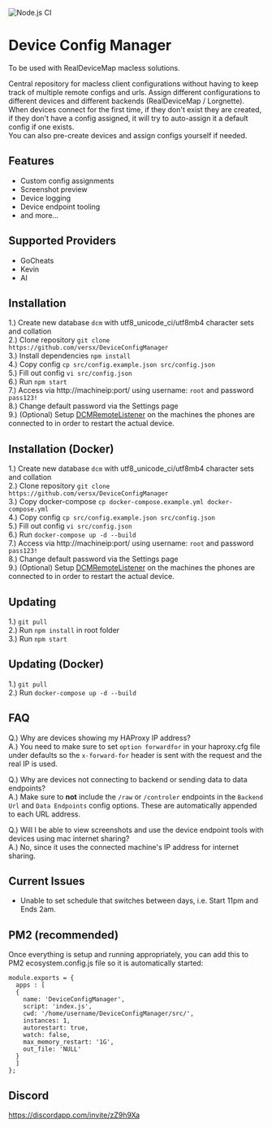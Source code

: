 ![Node.js CI](https://github.com/versx/DeviceConfigManager/workflows/Node.js%20CI/badge.svg)
# Device Config Manager  

To be used with RealDeviceMap macless solutions.  

Central repository for macless client configurations without having to keep track of multiple remote configs and urls. Assign different configurations to different devices and different backends (RealDeviceMap / Lorgnette). When devices connect for the first time, if they don't exist they are created, if they don't have a config assigned, it will try to auto-assign it a default config if one exists.  
You can also pre-create devices and assign configs yourself if needed.  

## Features  
- Custom config assignments  
- Screenshot preview  
- Device logging  
- Device endpoint tooling  
- and more...  

## Supported Providers  
- GoCheats  
- Kevin  
- AI  

## Installation
1.) Create new database `dcm` with utf8_unicode_ci/utf8mb4 character sets and collation  
2.) Clone repository `git clone https://github.com/versx/DeviceConfigManager`  
3.) Install dependencies `npm install`  
4.) Copy config `cp src/config.example.json src/config.json`  
5.) Fill out config `vi src/config.json`  
6.) Run `npm start`  
7.) Access via http://machineip:port/ using username: `root` and password `pass123!`  
8.) Change default password via the Settings page  
9.) (Optional) Setup [DCMRemoteListener](https://github.com/versx/DCMRemoteListener) on the machines the phones are connected to in order to restart the actual device.  

## Installation (Docker)  
1.) Create new database `dcm` with utf8_unicode_ci/utf8mb4 character sets and collation  
2.) Clone repository `git clone https://github.com/versx/DeviceConfigManager`  
3.) Copy docker-compose `cp docker-compose.example.yml docker-compose.yml`  
4.) Copy config `cp src/config.example.json src/config.json`  
5.) Fill out config `vi src/config.json`  
6.) Run `docker-compose up -d --build`  
7.) Access via http://machineip:port/ using username: `root` and password `pass123!`  
8.) Change default password via the Settings page  
9.) (Optional) Setup [DCMRemoteListener](https://github.com/versx/DCMRemoteListener) on the machines the phones are connected to in order to restart the actual device.  

## Updating  
1.) `git pull`  
2.) Run `npm install` in root folder  
3.) Run `npm start`  

## Updating (Docker)  
1.) `git pull`  
2.) Run `docker-compose up -d --build`

## FAQ
Q.) Why are devices showing my HAProxy IP address?  
A.) You need to make sure to set `option forwardfor` in your haproxy.cfg file under defaults so the `x-forward-for` header is sent with the request and the real IP is used.  

Q.) Why are devices not connecting to backend or sending data to data endpoints?  
A.) Make sure to **not** include the `/raw` or `/controler` endpoints in the `Backend Url` and `Data Endpoints` config options. These are automatically appended to each URL address.  

Q.) Will I be able to view screenshots and use the device endpoint tools with devices using mac internet sharing?  
A.) No, since it uses the connected machine's IP address for internet sharing.  

## Current Issues  
- Unable to set schedule that switches between days, i.e. Start 11pm and Ends 2am.  

## PM2 (recommended)
Once everything is setup and running appropriately, you can add this to PM2 ecosystem.config.js file so it is automatically started:  
```
module.exports = {
  apps : [
  {
    name: 'DeviceConfigManager',
    script: 'index.js',
    cwd: '/home/username/DeviceConfigManager/src/',
    instances: 1,
    autorestart: true,
    watch: false,
    max_memory_restart: '1G',
    out_file: 'NULL'
  }
  ]
};
```

## Discord  
https://discordapp.com/invite/zZ9h9Xa  
